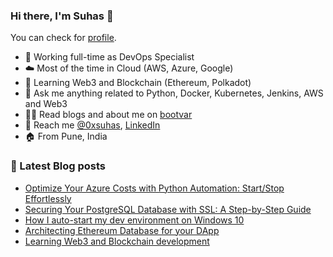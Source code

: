 ### Hi there, I'm Suhas 👋
You can check for [profile](https://bootvar.com/suhasadhav/).

- 👔 Working full-time as DevOps Specialist
- ☁️ Most of the time in Cloud (AWS, Azure, Google)
- 🌱 Learning Web3 and Blockchain (Ethereum, Polkadot)
- 💬 Ask me anything related to Python, Docker, Kubernetes, Jenkins, AWS and Web3
- 👨‍💻 Read blogs and about me on [bootvar](https://bootvar.com)
- 📲 Reach me [@0xsuhas](https://twitter.com/0xsuhas), [LinkedIn](https://www.linkedin.com/in/suhasadhav)
- 🏠 From Pune, India

<!--
**suhasadhav/suhasadhav** is a ✨ _special_ ✨ repository because its `README.md` (this file) appears on your GitHub profile.

Here are some ideas to get you started:

- 🔭 I’m currently working on ...
- 🌱 I’m currently learning ...
- 👯 I’m looking to collaborate on ...
- 🤔 I’m looking for help with ...
- 💬 Ask me about ...
- 📫 How to reach me: ...
- 😄 Pronouns: ...
- ⚡ Fun fact: ...
-->

### 📕 Latest Blog posts
<!-- BLOG-POST-LIST:START -->
- [Optimize Your Azure Costs with Python Automation: Start/Stop Effortlessly](https://bootvar.com/optimize-your-azure-costs-with-python-automation/)
- [Securing Your PostgreSQL Database with SSL: A Step-by-Step Guide](https://bootvar.com/securing-your-postgresql-database-with-ssl/)
- [How I auto-start my dev environment on Windows 10](https://bootvar.com/automate-dev-env-startup-on-windows10/)
- [Architecting Ethereum Database for your DApp](https://bootvar.com/architecture-of-database-for-dapp/)
- [Learning Web3 and Blockchain development](https://bootvar.com/starting-with-web3-development/)
<!-- BLOG-POST-LIST:END -->
